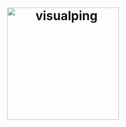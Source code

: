 <h1 align="center">
  <img alt="visualping" src="https://visualping.io/assets/img/vp-logo-v2.svg" width="256px">
</h1>

